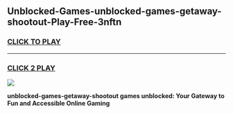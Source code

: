 
## Unblocked-Games-unblocked-games-getaway-shootout-Play-Free-3nftn
<h3>
<a href="https://premium76.site?title=unblocked-games-getaway-shootout&ref=15A">CLICK TO PLAY</a></h3>
<hr>

<h3>
<a href="https://premium76.site?title=unblocked-games-getaway-shootout&ref=15A">CLICK 2 PLAY</a>
  
</h3>

<a href="https://premium76.site?title=unblocked-games-getaway-shootout&ref=15A"><img src="https://clearcache.store/games.png"></a>


**unblocked-games-getaway-shootout games unblocked: Your Gateway to Fun and Accessible Online Gaming**
